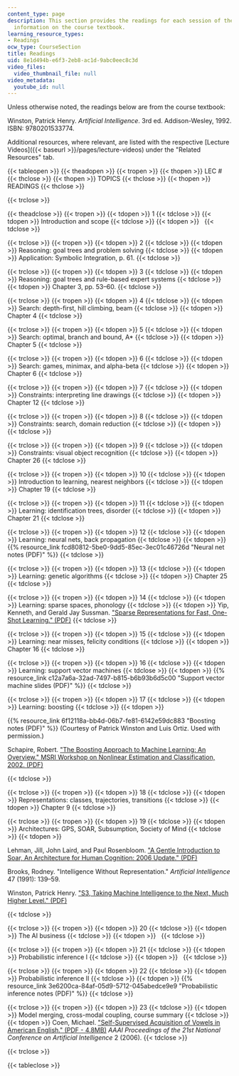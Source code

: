 ```yaml
---
content_type: page
description: This section provides the readings for each session of the course and
  information on the course textbook.
learning_resource_types:
- Readings
ocw_type: CourseSection
title: Readings
uid: 8e1d494b-e6f3-2eb8-ac1d-9abc0eec8c3d
video_files:
  video_thumbnail_file: null
video_metadata:
  youtube_id: null
---
```


Unless otherwise noted, the readings below are from the course textbook:

Winston, Patrick Henry. _Artificial Intelligence_. 3rd ed. Addison-Wesley, 1992. ISBN: 9780201533774.

Additional resources, where relevant, are listed with the respective [Lecture Videos]({{< baseurl >}}/pages/lecture-videos) under the "Related Resources" tab.

{{< tableopen >}}
{{< theadopen >}}
{{< tropen >}}
{{< thopen >}}
LEC #
{{< thclose >}}
{{< thopen >}}
TOPICS
{{< thclose >}}
{{< thopen >}}
READINGS
{{< thclose >}}

{{< trclose >}}

{{< theadclose >}}
{{< tropen >}}
{{< tdopen >}}
1
{{< tdclose >}}
{{< tdopen >}}
Introduction and scope
{{< tdclose >}}
{{< tdopen >}}
 
{{< tdclose >}}

{{< trclose >}}
{{< tropen >}}
{{< tdopen >}}
2
{{< tdclose >}}
{{< tdopen >}}
Reasoning: goal trees and problem solving
{{< tdclose >}}
{{< tdopen >}}
Application: Symbolic Integration, p. 61.
{{< tdclose >}}

{{< trclose >}}
{{< tropen >}}
{{< tdopen >}}
3
{{< tdclose >}}
{{< tdopen >}}
Reasoning: goal trees and rule-based expert systems
{{< tdclose >}}
{{< tdopen >}}
Chapter 3, pp. 53–60.
{{< tdclose >}}

{{< trclose >}}
{{< tropen >}}
{{< tdopen >}}
4
{{< tdclose >}}
{{< tdopen >}}
Search: depth-first, hill climbing, beam
{{< tdclose >}}
{{< tdopen >}}
Chapter 4
{{< tdclose >}}

{{< trclose >}}
{{< tropen >}}
{{< tdopen >}}
5
{{< tdclose >}}
{{< tdopen >}}
Search: optimal, branch and bound, A\*
{{< tdclose >}}
{{< tdopen >}}
Chapter 5
{{< tdclose >}}

{{< trclose >}}
{{< tropen >}}
{{< tdopen >}}
6
{{< tdclose >}}
{{< tdopen >}}
Search: games, minimax, and alpha-beta
{{< tdclose >}}
{{< tdopen >}}
Chapter 6
{{< tdclose >}}

{{< trclose >}}
{{< tropen >}}
{{< tdopen >}}
7
{{< tdclose >}}
{{< tdopen >}}
Constraints: interpreting line drawings
{{< tdclose >}}
{{< tdopen >}}
Chapter 12
{{< tdclose >}}

{{< trclose >}}
{{< tropen >}}
{{< tdopen >}}
8
{{< tdclose >}}
{{< tdopen >}}
Constraints: search, domain reduction
{{< tdclose >}}
{{< tdopen >}}
 
{{< tdclose >}}

{{< trclose >}}
{{< tropen >}}
{{< tdopen >}}
9
{{< tdclose >}}
{{< tdopen >}}
Constraints: visual object recognition
{{< tdclose >}}
{{< tdopen >}}
Chapter 26
{{< tdclose >}}

{{< trclose >}}
{{< tropen >}}
{{< tdopen >}}
10
{{< tdclose >}}
{{< tdopen >}}
Introduction to learning, nearest neighbors
{{< tdclose >}}
{{< tdopen >}}
Chapter 19
{{< tdclose >}}

{{< trclose >}}
{{< tropen >}}
{{< tdopen >}}
11
{{< tdclose >}}
{{< tdopen >}}
Learning: identification trees, disorder
{{< tdclose >}}
{{< tdopen >}}
Chapter 21
{{< tdclose >}}

{{< trclose >}}
{{< tropen >}}
{{< tdopen >}}
12
{{< tdclose >}}
{{< tdopen >}}
Learning: neural nets, back propagation
{{< tdclose >}}
{{< tdopen >}}
{{% resource_link fcd80812-5be0-9dd5-85ec-3ec01c46726d "Neural net notes (PDF)" %}}
{{< tdclose >}}

{{< trclose >}}
{{< tropen >}}
{{< tdopen >}}
13
{{< tdclose >}}
{{< tdopen >}}
Learning: genetic algorithms
{{< tdclose >}}
{{< tdopen >}}
Chapter 25
{{< tdclose >}}

{{< trclose >}}
{{< tropen >}}
{{< tdopen >}}
14
{{< tdclose >}}
{{< tdopen >}}
Learning: sparse spaces, phonology
{{< tdclose >}}
{{< tdopen >}}
Yip, Kenneth, and Gerald Jay Sussman. ["Sparse Representations for Fast, One-Shot Learning." (PDF)](http://courses.csail.mit.edu/6.803/pdf/yip.pdf)
{{< tdclose >}}

{{< trclose >}}
{{< tropen >}}
{{< tdopen >}}
15
{{< tdclose >}}
{{< tdopen >}}
Learning: near misses, felicity conditions
{{< tdclose >}}
{{< tdopen >}}
Chapter 16
{{< tdclose >}}

{{< trclose >}}
{{< tropen >}}
{{< tdopen >}}
16
{{< tdclose >}}
{{< tdopen >}}
Learning: support vector machines
{{< tdclose >}}
{{< tdopen >}}
{{% resource_link c12a7a6a-32ad-7497-b815-b6b93b6d5c00 "Support vector machine slides (PDF)" %}}
{{< tdclose >}}

{{< trclose >}}
{{< tropen >}}
{{< tdopen >}}
17
{{< tdclose >}}
{{< tdopen >}}
Learning: boosting
{{< tdclose >}}
{{< tdopen >}}


{{% resource_link 6f12118a-bb4d-06b7-fe81-6142e59dc883 "Boosting notes (PDF)" %}} (Courtesy of Patrick Winston and Luis Ortiz. Used with permission.)

Schapire, Robert. ["The Boosting Approach to Machine Learning: An Overview." MSRI Workshop on Nonlinear Estimation and Classification, 2002. (PDF)](http://courses.csail.mit.edu/6.034f/ai3/msri.pdf)


{{< tdclose >}}

{{< trclose >}}
{{< tropen >}}
{{< tdopen >}}
18
{{< tdclose >}}
{{< tdopen >}}
Representations: classes, trajectories, transitions
{{< tdclose >}}
{{< tdopen >}}
Chapter 9
{{< tdclose >}}

{{< trclose >}}
{{< tropen >}}
{{< tdopen >}}
19
{{< tdclose >}}
{{< tdopen >}}
Architectures: GPS, SOAR, Subsumption, Society of Mind
{{< tdclose >}}
{{< tdopen >}}


Lehman, Jill, John Laird, and Paul Rosenbloom. ["A Gentle Introduction to Soar, An Architecture for Human Cognition: 2006 Update." (PDF)](http://courses.csail.mit.edu/6.034f/ai3/SOAR.pdf)

Brooks, Rodney. "Intelligence Without Representation." _Artificial Intelligence_ 47 (1991): 139–59.

Winston, Patrick Henry. ["S3, Taking Machine Intelligence to the Next, Much Higher Level." (PDF)](http://courses.csail.mit.edu/6.034f/ai3/Genesis.pdf)


{{< tdclose >}}

{{< trclose >}}
{{< tropen >}}
{{< tdopen >}}
20
{{< tdclose >}}
{{< tdopen >}}
The AI business
{{< tdclose >}}
{{< tdopen >}}
 
{{< tdclose >}}

{{< trclose >}}
{{< tropen >}}
{{< tdopen >}}
21
{{< tdclose >}}
{{< tdopen >}}
Probabilistic inference I
{{< tdclose >}}
{{< tdopen >}}
 
{{< tdclose >}}

{{< trclose >}}
{{< tropen >}}
{{< tdopen >}}
22
{{< tdclose >}}
{{< tdopen >}}
Probabilistic inference II
{{< tdclose >}}
{{< tdopen >}}
{{% resource_link 3e6200ca-84af-05d9-5712-045abedce9e9 "Probabilistic inference notes (PDF)" %}}
{{< tdclose >}}

{{< trclose >}}
{{< tropen >}}
{{< tdopen >}}
23
{{< tdclose >}}
{{< tdopen >}}
Model merging, cross-modal coupling, course summary
{{< tdclose >}}
{{< tdopen >}}
Coen, Michael. ["Self-Supervised Acquisition of Vowels in American English." (PDF - 4.8MB)](http://people.csail.mit.edu/mhcoen/Coen-AAAI06.pdf) _AAAI Proceedings of the 21st National Conference on Artificial Intelligence_ 2 (2006).
{{< tdclose >}}

{{< trclose >}}

{{< tableclose >}}